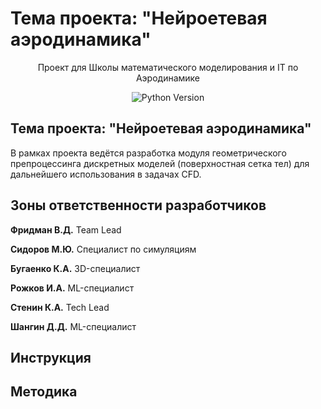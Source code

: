 # Тема проекта: "Нейроетевая аэродинамика"
<p align="center"> Проект для Школы математического моделирования и IT по Аэродинамике 
</p>

<p align="center">
   <img src="https://img.shields.io/badge/python-3.8.10-blue" alt="Python Version">
</p>

## Тема проекта: "Нейроетевая аэродинамика"
В рамках проекта ведётся разработка модуля геометрического препроцессинга дискретных моделей (поверхностная сетка тел) для дальнейшего использования в задачах CFD.

## Зоны ответственности разработчиков

**Фридман В.Д.**
Team Lead

**Сидоров М.Ю.**
Специалист по симуляциям

**Бугаенко К.А.**
3D-специалист

**Рожков И.А.**
ML-специалист

**Стенин К.А.**
Tech Lead

**Шангин Д.Д.**
ML-специалист 

## Инструкция

## Методика

